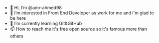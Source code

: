 - 👋 Hi, I’m @amr-ahmed98
- 👀 I’m interested in Front End Developer as work for me and i'm glad to be here
- 🌱 I’m currently learning Git&GitHub
- 📫 How to reach me it's free open source so it's famous more than others

<!---
amr-ahmed98/amr-ahmed98 is a ✨ special ✨ repository because its `README.md` (this file) appears on your GitHub profile.
You can click the Preview link to take a look at your changes.
--->
